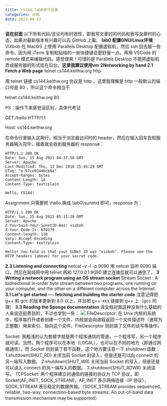 ```yaml
---
title: cs144 lab0学习记录
categories: 计网
date: 2023-04-12
---
```

**说在前面** 
以下所有代码/言论均有时效性，即我写文章时的代码和我写文章时的心态，如果对最新版本有兴趣可以去 GitHub 上看。
**lab0**
**配置GNU/Linux环境**
ViXbob 在 MacOS 上使用 Parallels Desktop 配置虚拟机，然后 ssh 回去敲一些命令，因为用 iTerm 复制粘贴啥的一些快捷键会更舒服一点。再用 VSCode 的 remote 模式来编辑代码。感觉很爽！可惜的是 Parallels Desktop 不能把虚拟机弄成服务器的形式挂在后台。**这里我建议使用vm**
**2Networking by hand**
**2.1 Fetch a Web page**
telnet cs144.keithw.org http

用 telnet 链接 cs144.keithw.org 协议是 http ，这里我理解是 http 一般默认的端口号是 80 ，所以这个命令相当于

telnet cs144.keithw.org 80

PS：操作下来感觉没区别，具体代考证

GET /hello HTTP/1.1

Host: cs144.keithw.org

在命令行里输入这两行，相当于浏览器访问时的 header，然后在输入回车告知服务器输入完毕，接着就会收到服务器的 response：
```
HTTP/1.1 200 OK
Date: Sun, 15 Aug 2021 04:37:58 GMT
Server: Apache
Last-Modified: Thu, 13 Dec 2018 15:45:29 GMT
ETag: "e-57ce93446cb64"
Accept-Ranges: bytes
Content-Length: 14
Content-Type: text/plain

Hello, CS144!
```
Assignment 只需要把 \hello 换成 \lab0\sunetid 即可，response 为：
```
HTTP/1.1 200 OK
Date: Sun, 15 Aug 2021 05:11:29 GMT
Server: Apache
X-You-Said-Your-SunetID-Was: vixbob
X-Your-Code-Is: 670279
Content-length: 110
Vary: Accept-Encoding
Content-Type: text/plain

Hello! You told us that your SUNet ID was "vixbob". Please see the HTTP headers (above) for your secret code.
```
**2.3 Listening and connecting**
netcat -v -l -p 9090 用 netcat 监听 9090 端口，然后在局域网中用 telnet 再和 127.0.0.1:9090 建立连接后就可以通信了。
**3 Writing a network program using an OS stream socket**
Stream Socket : A bidirectional in-order byte stream between two programs, one running on your computer, and the other on a different computer across the Internet.
**3.1 Let's get started --- fetching and building the starter code**
注意记得把 g++ 和 gcc 的版本更新到 8.0 以上，并且把 g++-xxx 链接到 g++ 上（gcc 同理）
**3.3 Reading the Sponge documentation**
读文档对我这种没有什么基础的人来说还挺费劲的，不过也学到一些：
![](https://cs144.github.io/doc/lab0/class_file_descriptor__inherit__graph.png)
FileDescriptor: 在 Unix 内核的系统中，程序每打开或者创建一个文件，内核就会向进程返回一个文件描述符（通常为正整数）用来索引、指向这个文件。FileDescriptor 则封装了文件的读写等操作。

Socket: 我粗浅的认为套接字就是两个程序通信的管道，一个程序写，另一个程序就可读。当然，两个程序可以在本地（LOCAL），也可以在不同的地方（即通过网络通信）。而 Socket 则封装了若干函数，这个地方要注意一下 shutdown 函数：
	1.shutdown(SHUT_RD) 关闭当前 Socket 的读入，但是还是可以向 connect 的另一端写入数据。
	2.shutdown(SHUT_WR) 关闭当前 Socket 的写入，但是还是可以读入 connect 的另一端写入的数据。
	3.shutdown(SHUT_RDWR) 关闭读写。
TCPSocket: 两个程序建立的通信的链接的协议为 TCP 协议，即 Socket(AF_INET, SOCK_STREAM)，AF_INET 表示网络连接（IP 协议），SOCK_STREAM 表示稳定的数据传输。（SOCK_STREAM provides sequenced, reliable, two-way, connection-based byte streams. An out-of-band data transmission mechanism may be supported）
